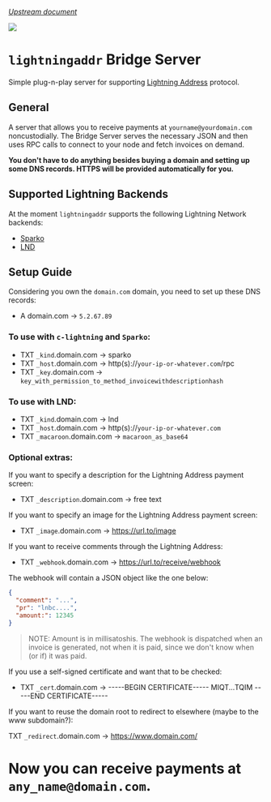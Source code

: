 *[Upstream document](https://lightningaddr.fiatjaf.com/)*

![](https://i.imgur.com/uwHlWPC.png)

# `lightningaddr` Bridge Server

Simple plug-n-play server for supporting [Lightning Address](https://lightningaddress.com) protocol.

## General

A server that allows you to receive payments at `yourname@yourdomain.com` noncustodially. The Bridge Server serves the necessary JSON and then uses RPC calls to connect to your node and fetch invoices on demand.

**You don't have to do anything besides buying a domain and setting up some DNS records. HTTPS will be provided automatically for you.**

## Supported Lightning Backends

At the moment `lightningaddr` supports the following Lightning Network backends:

* [Sparko](https://github.com/fiatjaf/sparko)
* [LND](https://github.com/lightningnetwork/lnd)

## Setup Guide

Considering you own the `domain.com` domain, you need to set up these DNS records:

* A domain.com -> `5.2.67.89`

### To use with `c-lightning` and `Sparko`:

* TXT `_kind`.domain.com -> sparko
* TXT `_host`.domain.com -> http(s)://`your-ip-or-whatever.com`/rpc
* TXT `_key`.domain.com -> `key_with_permission_to_method_invoicewithdescriptionhash`

### To use with LND:

* TXT `_kind`.domain.com -> lnd
* TXT `_host`.domain.com -> http(s)://`your-ip-or-whatever.com`
* TXT `_macaroon`.domain.com -> `macaroon_as_base64`

### Optional extras:

If you want to specify a description for the Lightning Address payment screen:

* TXT `_description`.domain.com -> free text

If you want to specify an image for the Lightning Address payment screen:

* TXT `_image`.domain.com -> https://url.to/image

If you want to receive comments through the Lightning Address:

* TXT `_webhook`.domain.com -> https://url.to/receive/webhook

The webhook will contain a JSON object like the one below:

```json
{
  "comment": "...",
  "pr": "lnbc....",
  "amount:": 12345
}
```

> NOTE: Amount is in millisatoshis. The webhook is dispatched when an invoice is generated, not when it is paid, since we don't know when (or if) it was paid.

If you use a self-signed certificate and want that to be checked:

* TXT `_cert`.domain.com -> -----BEGIN CERTIFICATE----- MIQT...TQIM -----END CERTIFICATE-----

If you want to reuse the domain root to redirect to elsewhere (maybe to the www subdomain?):

TXT `_redirect`.domain.com -> https://www.domain.com/

# Now you can receive payments at `any_name@domain.com`.
